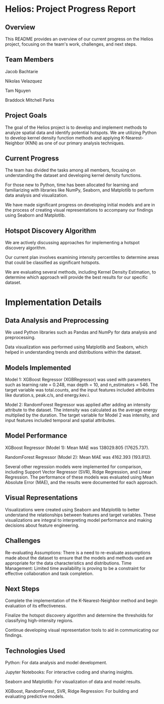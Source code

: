 # Helios: Project Progress Report

## Overview

This README provides an overview of our current progress on the Helios project, focusing on the team's work, challenges, and next steps.

## Team Members

Jacob Bachtarie

Nikolas Velazquez 

Tam Nguyen 

Braddock Mitchell Parks 

## Project Goals

The goal of the Helios project is to develop and implement methods to analyze spatial data and identify potential hotspots. We are utilizing Python to develop kernel density function methods and applying K-Nearest-Neighbor (KNN) as one of our primary analysis techniques.

## Current Progress

The team has divided the tasks among all members, focusing on understanding the dataset and developing kernel density functions.

For those new to Python, time has been allocated for learning and familiarizing with libraries like NumPy, Seaborn, and Matplotlib to perform data analysis and visualization.

We have made significant progress on developing initial models and are in the process of creating visual representations to accompany our findings using Seaborn and Matplotlib.

## Hotspot Discovery Algorithm

We are actively discussing approaches for implementing a hotspot discovery algorithm.

Our current plan involves examining intensity percentiles to determine areas that could be classified as significant hotspots.

We are evaluating several methods, including Kernel Density Estimation, to determine which approach will provide the best results for our specific dataset.

# Implementation Details

## Data Analysis and Preprocessing

We used Python libraries such as Pandas and NumPy for data analysis and preprocessing.

Data visualization was performed using Matplotlib and Seaborn, which helped in understanding trends and distributions within the dataset.

## Models Implemented

Model 1: XGBoost Regressor (XGBRegressor) was used with parameters such as learning rate = 0.248, max depth = 10, and n_estimators = 546. The target variable was total.counts, and the input features included attributes like duration.s, peak.c/s, and energy.kev.i.

Model 2: RandomForest Regressor was applied after adding an intensity attribute to the dataset. The intensity was calculated as the average energy multiplied by the duration. The target variable for Model 2 was intensity, and input features included temporal and spatial attributes.

## Model Performance

XGBoost Regressor (Model 1): Mean MAE was 138029.805 (17625.737).

RandomForest Regressor (Model 2): Mean MAE was 4162.393 (193.812).

Several other regression models were implemented for comparison, including Support Vector Regressor (SVR), Ridge Regression, and Linear Regression. The performance of these models was evaluated using Mean Absolute Error (MAE), and the results were documented for each approach.

## Visual Representations

Visualizations were created using Seaborn and Matplotlib to better understand the relationships between features and target variables. These visualizations are integral to interpreting model performance and making decisions about feature engineering.

## Challenges
Re-evaluating Assumptions: There is a need to re-evaluate assumptions made about the dataset to ensure that the models and methods used are appropriate for the data characteristics and distributions.
Time Management: Limited time availability is proving to be a constraint for effective collaboration and task completion.

## Next Steps

Complete the implementation of the K-Nearest-Neighbor method and begin evaluation of its effectiveness.

Finalize the hotspot discovery algorithm and determine the thresholds for classifying high-intensity regions.

Continue developing visual representation tools to aid in communicating our findings.

## Technologies Used

Python: For data analysis and model development.

Jupyter Notebooks: For interactive coding and sharing insights.

Seaborn and Matplotlib: For visualization of data and model results.

XGBoost, RandomForest, SVR, Ridge Regression: For building and evaluating predictive models.
